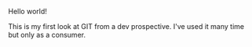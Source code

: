 Hello world!

This is my first look at GIT from a dev prospective.
I've used it many time but only as a consumer.
